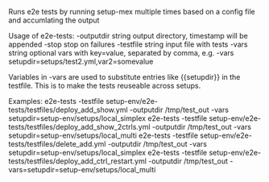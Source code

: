   
Runs e2e tests by running setup-mex multiple times based on a config file and accumlating the output

Usage of e2e-tests:
 -outputdir string
        output directory, timestamp will be appended
  -stop
        stop on failures
  -testfile string
        input file with tests
  -vars string
        optional vars with key=value, separated by comma, e.g. -vars setupdir=setups/test2.yml,var2=somevalue

Variables in -vars are used to substitute entries like {{setupdir}} in the testfile.  This is to make the tests reuseable across setups.
 
Examples:
e2e-tests -testfile setup-env/e2e-tests/testfiles/deploy_add_show.yml -outputdir /tmp/test_out -vars setupdir=setup-env/setups/local_simplex
e2e-tests -testfile setup-env/e2e-tests/testfiles/deploy_add_show_2ctrls.yml -outputdir /tmp/test_out -vars setupdir=setup-env/setups/local_multi
e2e-tests -testfile setup-env/e2e-tests/testfiles/delete_add.yml -outputdir /tmp/test_out -vars setupdir=setup-env/setups/local_simplex
e2e-tests -testfile setup-env/e2e-tests/testfiles/deploy_add_ctrl_restart.yml -outputdir /tmp/test_out -vars=setupdir=setup-env/setups/local_multi 
